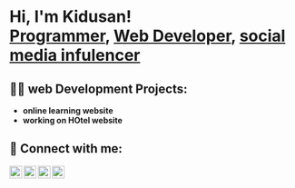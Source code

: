 <h1>Hi, I'm Kidusan! <br/><a href="https://github.com/kidusdt">Programmer</a>, <a href="https://www.linkedin.com/in//kidusan-teklu-3013332aa/">Web Developer</a>, <a href="https://www.instagram.com/kidus_dt/">social media infulencer </a></h1>

<h2>👨‍💻  web  Development Projects:</h2>

- <b>online learning website</b>
 - <b>working on HOtel website</b>

<h2> 🤳 Connect with me:</h2>

[<img align="left" alt="kidusdt | Facebook" width="22px" src="https://cdn.jsdelivr.net/npm/simple-icons@3.13.0/icons/facebook.svg" />][facebook]
[<img align="left" alt="kidusdt | Twitter" width="22px" src="https://cdn.jsdelivr.net/npm/simple-icons@v3/icons/twitter.svg" />][twitter]
[<img align="left" alt="kidusdt | LinkedIn" width="22px" src="https://cdn.jsdelivr.net/npm/simple-icons@v3/icons/linkedin.svg" />][linkedin]
[<img align="left" alt="kidusdt | Instagram" width="22px" src="https://cdn.jsdelivr.net/npm/simple-icons@v3/icons/instagram.svg" />][instagram]

[twitter]:https://twitter.com/kidusdt
[facebook]:https://www.facebook.com/kedusan.teklu
[instagram]: https://www.instagram.com/kidus_dt/
[linkedin]: https://www.linkedin.com/in/kidusan-teklu-3013332aa/

<!--
**kidusdt/kidusdt** is a ✨ _special_ ✨ repository because its `README.md` (this file) appears on your GitHub profile.

Here are some ideas to get you started:

- 🔭 I’m currently working on ...
- 🌱 I’m currently learning ...
- 👯 I’m looking to collaborate on ...
- 🤔 I’m looking for help with ...
- 💬 Ask me about ...
- 📫 How to reach me: ...
- 😄 Pronouns: ...
- ⚡ Fun fact: ...
-->
